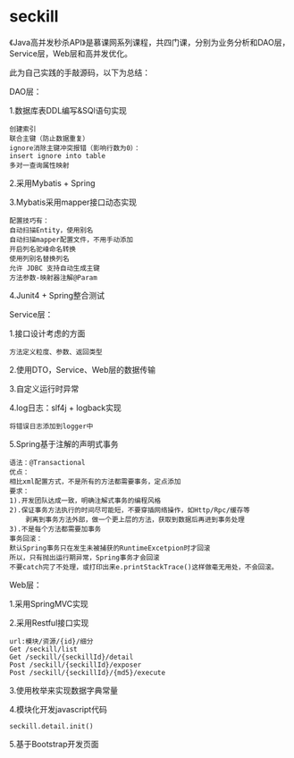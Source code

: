 # seckill

《Java高并发秒杀API》是慕课网系列课程，共四门课，分别为业务分析和DAO层，Service层，Web层和高并发优化。

此为自己实践的手敲源码，以下为总结：

DAO层：

1.数据库表DDL编写&SQl语句实现

    创建索引
    联合主键（防止数据重复）
    ignore消除主键冲突报错（影响行数为0）：
    insert ignore into table 
    多对一查询属性映射
2.采用Mybatis + Spring

3.Mybatis采用mapper接口动态实现

    配置技巧有：
    自动扫描Entity，使用别名
    自动扫描mapper配置文件，不用手动添加
    开启列名驼峰命名转换
    使用列别名替换列名
    允许 JDBC 支持自动生成主键
    方法参数-映射器注解@Param
	
4.Junit4 + Spring整合测试

Service层：

1.接口设计考虑的方面

    方法定义粒度、参数、返回类型
2.使用DTO，Service、Web层的数据传输

3.自定义运行时异常

4.log日志：slf4j + logback实现
  
    将错误日志添加到logger中
  
5.Spring基于注解的声明式事务

  	语法：@Transactional
  	优点：
  	相比xml配置方式，不是所有的方法都需要事务，定点添加
  	要求：
  	1).开发团队达成一致，明确注解式事务的编程风格
  	2).保证事务方法执行的时间尽可能短，不要穿插网络操作，如Http/Rpc/缓存等
  		剥离到事务方法外部，做一个更上层的方法，获取到数据后再进到事务处理
  	3).不是每个方法都需要加事务
  	事务回滚：
  	默认Spring事务只在发生未被捕获的RuntimeExcetpion时才回滚
  	所以，只有抛出运行期异常，Spring事务才会回滚
  	不要catch完了不处理，或打印出来e.printStackTrace()这样做毫无用处，不会回滚。
	
Web层：

1.采用SpringMVC实现

2.采用Restful接口实现

  	url:模块/资源/{id}/细分 
  	Get /seckill/list
  	Get /seckill/{seckillId}/detail
  	Post /seckill/{seckillId}/exposer
  	Post /seckill/{seckillId}/{md5}/execute
	
3.使用枚举来实现数据字典常量

4.模块化开发javascript代码

    seckill.detail.init()
	
5.基于Bootstrap开发页面


  
  
